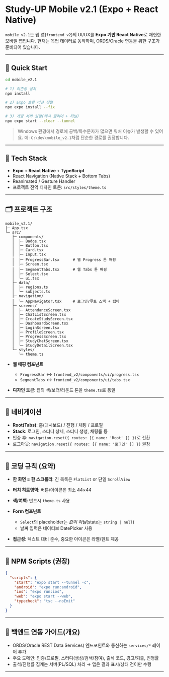 ﻿# Study-UP Mobile v2.1 (Expo + React Native)

`mobile_v2.1`는 웹 앱(`frontend_v2`)의 UI/UX를 **Expo 기반 React Native**로 재현한 모바일 앱입니다.
현재는 목업 데이터로 동작하며, ORDS/Oracle 연동을 위한 구조가 준비되어 있습니다.

---

## 🚀 Quick Start

```bash
cd mobile_v2.1

# 1) 의존성 설치
npm install

# 2) Expo 호환 버전 정렬
npx expo install --fix

# 3) 개발 서버 실행(캐시 클리어 + 터널)
npx expo start --clear --tunnel
```

> Windows 환경에서 경로에 공백/특수문자가 많으면 워처 이슈가 발생할 수 있어요.
> 예: `C:\dev\mobile_v2.1`처럼 단순한 경로를 권장합니다.

---

## 🧰 Tech Stack

* **Expo + React Native + TypeScript**
* React Navigation (Native Stack + Bottom Tabs)
* Reanimated / Gesture Handler
* 프로젝트 전역 디자인 토큰: `src/styles/theme.ts`

---

## 🗂 프로젝트 구조

```
mobile_v2.1/
├─ App.tsx
└─ src/
   ├─ components/
   │  ├─ Badge.tsx
   │  ├─ Button.tsx
   │  ├─ Card.tsx
   │  ├─ Input.tsx
   │  ├─ ProgressBar.tsx      # 웹 Progress 톤 매핑
   │  ├─ Screen.tsx
   │  ├─ SegmentTabs.tsx      # 웹 Tabs 톤 매핑
   │  ├─ Select.tsx
   │  └─ ui.tsx
   ├─ data/
   │  ├─ regions.ts
   │  └─ subjects.ts
   ├─ navigation/
   │  └─ AppNavigator.tsx     # 로그인/루트 스택 + 탭바
   ├─ screens/
   │  ├─ AttendanceScreen.tsx
   │  ├─ ChatListScreen.tsx
   │  ├─ CreateStudyScreen.tsx
   │  ├─ DashboardScreen.tsx
   │  ├─ LoginScreen.tsx
   │  ├─ ProfileScreen.tsx
   │  ├─ ProgressScreen.tsx
   │  ├─ StudyChatScreen.tsx
   │  └─ StudyDetailScreen.tsx
   └─ styles/
      └─ theme.ts
```

* **웹 매핑 컴포넌트**

  * `ProgressBar` ↔︎ `frontend_v2/components/ui/progress.tsx`
  * `SegmentTabs` ↔︎ `frontend_v2/components/ui/tabs.tsx`
* **디자인 토큰**: 웹의 색/보더/라운드 톤을 `theme.ts`로 통일

---

## 🧭 네비게이션

* **Root(Tabs)**: 홈(대시보드) / 진행 / 채팅 / 프로필
* **Stack**: 로그인, 스터디 상세, 스터디 생성, 채팅룸 등
* 인증 후: `navigation.reset({ routes: [{ name: 'Root' }] })`로 전환
* 로그아웃: `navigation.reset({ routes: [{ name: '로그인' }] })` 권장

---

## 🧱 코딩 규칙 (요약)

* **한 화면 = 한 스크롤러**: 긴 목록은 `FlatList` or 단일 `ScrollView`
* **터치 히트영역**: 버튼/아이콘은 최소 44×44
* **색/여백**: 반드시 `theme.ts` 사용
* **Form 컴포넌트**

  * `Select`의 placeholder는 *값이 아님*(state는 `string | null`)
  * 날짜 입력은 네이티브 DatePicker 사용
* **접근성**: 텍스트 대비 준수, 중요한 아이콘은 라벨/힌트 제공

---

## 🧪 NPM Scripts (권장)

```json
{
  "scripts": {
    "start": "expo start --tunnel -c",
    "android": "expo run:android",
    "ios": "expo run:ios",
    "web": "expo start --web",
    "typecheck": "tsc --noEmit"
  }
}
```

---

## 🔌 백엔드 연동 가이드(개요)

* ORDS(Oracle REST Data Services) 엔드포인트와 통신하는 `services/*` 레이어 추가
* 주요 도메인: 인증/프로필, 스터디(생성/검색/참여), 출석 코드, 경고/퇴출, 진행률
* 출석/진행률 집계는 서버(PL/SQL) 처리 → 앱은 결과 표시/상태 전이만 수행

---
